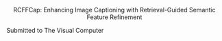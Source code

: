 <p align="center">  
RCFFCap: Enhancing Image Captioning with Retrieval-Guided Semantic Feature Refinement
<p align="center">  

Submitted to The Visual Computer 
